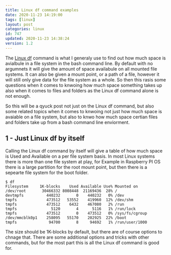 ```yaml
---
title: Linux df command examples
date: 2020-11-23 14:19:00
tags: [linux]
layout: post
categories: linux
id: 747
updated: 2020-11-23 14:38:24
version: 1.2
---
```


The [Linux df](http://linuxcommand.org/lc3_man_pages/df1.html) command is what I generaly use to find out how much space is avialbule in a file system in the bash command line. By default with no argumnets it will give the amount of space availabule on all mounted file systems. It can also be given a mount point, or a path of a file, however it will still only give data for the file system as a whole. So then this rasis some questions when it comes to knwoing how much space something takes up also when it comes to files and folders as the Linux df command alone is not enough.

So this will be a qyuck post not just on the Linux df command, but also some related topics when it comes to knwoing not just how much space is avaiable on a file system, but also to knwo how much space certian files and folders take up from a bash command line enviorment.

<!-- more -->

## 1 - Just Linux df by itself

Calling the Linux df command by itself will give a table of how much space is Used and Available on a per file system basis. In most Linux systems there is more than one file system at play, for Example in Raspberry PI OS there is a large partition for the root mount point, but then there is a sepearte file system for the boot folder.

```
$ df
Filesystem     1K-blocks    Used Available Use% Mounted on
/dev/root       30466332 8008448  21169436  28% /
devtmpfs          440232       0    440232   0% /dev
tmpfs             473512   53552    419960  12% /dev/shm
tmpfs             473512    6432    467080   2% /run
tmpfs               5120       4      5116   1% /run/lock
tmpfs             473512       0    473512   0% /sys/fs/cgroup
/dev/mmcblk0p1    258095   55170    202925  22% /boot
tmpfs              94700       8     94692   1% /run/user/1000
```

The size should be 1K-blocks by default, but there are of course options to chnage that. There are some additional options and tricks with other commands, but for the most part this is all the Linux df command is good for.

